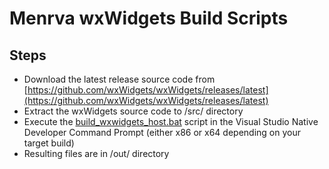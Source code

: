 # Menrva wxWidgets Build Scripts

## Steps
  - Download the latest release source code from [https://github.com/wxWidgets/wxWidgets/releases/latest](https://github.com/wxWidgets/wxWidgets/releases/latest)
  - Extract the wxWidgets source code to /src/ directory
  - Execute the [build_wxwidgets_host.bat](build_wxwidgets_host.bat) script in the Visual Studio Native Developer Command Prompt (either x86 or x64 depending on your target build)
  - Resulting files are in /out/ directory
